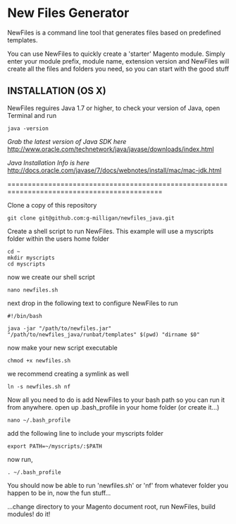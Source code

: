 New Files Generator
===================

NewFiles is a command line tool that generates files based on predefined templates.

You can use NewFiles to quickly create a 'starter' Magento module. Simply enter your module prefix, module name, extension version and NewFiles will create all the files and folders you need, so you can start with the good stuff


INSTALLATION (OS X)
-------------------

NewFiles reguires Java 1.7 or higher, to check your version of Java, open Terminal and run

```
java -version
```
_Grab the latest version of Java SDK here_
http://www.oracle.com/technetwork/java/javase/downloads/index.html

_Java Installation Info is here_
http://docs.oracle.com/javase/7/docs/webnotes/install/mac/mac-jdk.html

============================================================================================

Clone a copy of this repository
```
git clone git@github.com:g-milligan/newfiles_java.git
```

Create a shell script to run NewFiles. This example will use a myscripts folder within the users home folder
```
cd ~
mkdir myscripts
cd myscripts
```
now we create our shell script
```
nano newfiles.sh
```
next drop in the following text to configure NewFiles to run
```
#!/bin/bash

java -jar "/path/to/newfiles.jar" "/path/to/newfiles_java/runbat/templates" $(pwd) "dirname $0"
```
now make your new script executable
```
chmod +x newfiles.sh
```
we recommend creating a symlink as well
```
ln -s newfiles.sh nf
```

Now all you need to do is add NewFiles to your bash path so you can run it from anywhere.
open up .bash_profile in your home folder (or create it...)
```
nano ~/.bash_profile
```
add the following line to include your myscripts folder
```
export PATH=~/myscripts/:$PATH 
```
now run,
```
. ~/.bash_profile
```
You should now be able to run 'newfiles.sh' or 'nf' from whatever folder you happen to be in, now the fun stuff...

...change directory to your Magento document root, run NewFiles, build modules! do it!


